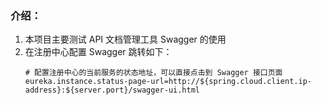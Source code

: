 ### 介绍：
1. 本项目主要测试 API 文档管理工具 Swagger 的使用
2. 在注册中心配置 Swagger 跳转如下：
    ```properties
    # 配置注册中心的当前服务的状态地址，可以直接点击到 Swagger 接口页面
    eureka.instance.status-page-url=http://${spring.cloud.client.ip-address}:${server.port}/swagger-ui.html
    ```
